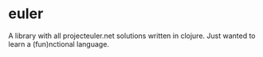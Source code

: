 # euler

A library with all projecteuler.net solutions written in clojure.
Just wanted to learn a (fun)nctional language.
